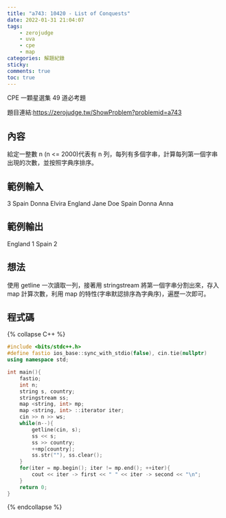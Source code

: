 ```yaml
---
title: "a743: 10420 - List of Conquests"
date: 2022-01-31 21:04:07
tags:
    - zerojudge
    - uva
    - cpe
    - map
categories: 解題紀錄
sticky: 
comments: true
toc: true
---
```

CPE 一顆星選集 49 道必考題
<!--more-->
題目連結:https://zerojudge.tw/ShowProblem?problemid=a743
## 內容
給定一整數 n (n <= 2000)代表有 n 列，每列有多個字串，計算每列第一個字串出現的次數，並按照字典序排序。
## 範例輸入
3
Spain Donna Elvira
England Jane Doe
Spain Donna Anna
## 範例輸出
England 1
Spain 2
## 想法
使用 getline 一次讀取一列，接著用 stringstream 將第一個字串分割出來，存入 map 計算次數，利用 map 的特性(字串默認排序為字典序)，遍歷一次即可。
## 程式碼
{% collapse C++ %}
```cpp
#include <bits/stdc++.h>
#define fastio ios_base::sync_with_stdio(false), cin.tie(nullptr)
using namespace std;

int main(){
    fastio;
    int n;
    string s, country;
    stringstream ss;
    map <string, int> mp;
    map <string, int> ::iterator iter;
    cin >> n >> ws;
    while(n--){
        getline(cin, s);
        ss << s;
        ss >> country;
        ++mp[country];
        ss.str(""), ss.clear();
    }
    for(iter = mp.begin(); iter != mp.end(); ++iter){
        cout << iter -> first << " " << iter -> second << "\n";
    }
    return 0;
}
```
{% endcollapse %}